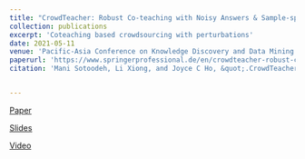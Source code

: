 ```yaml
---
title: "CrowdTeacher: Robust Co-teaching with Noisy Answers & Sample-specific Perturbations for Tabular Data"
collection: publications
excerpt: 'Coteaching based crowdsourcing with perturbations'
date: 2021-05-11
venue: 'Pacific-Asia Conference on Knowledge Discovery and Data Mining (PAKDD) 2021'
paperurl: 'https://www.springerprofessional.de/en/crowdteacher-robust-co-teaching-with-noisy-answers-and-sample-sp/19145500'
citation: 'Mani Sotoodeh, Li Xiong, and Joyce C Ho, &quot;.CrowdTeacher: Robust Co-teaching with Noisy Answers & Sample-specific Perturbations for Tabular Data, Pacific-Asia Conference on Knowledge Discovery and Data Mining (PAKDD) 2021 .'


---
```


[Paper](https://www.springerprofessional.de/en/crowdteacher-robust-co-teaching-with-noisy-answers-and-sample-sp/19145500)

[Slides](https://drive.google.com/file/d/1SAHBt7WGI3IY8TlQbHVl6n4VUhS90rgF/view?usp=sharing)

[Video](https://youtu.be/qzcYP2SVN7A)

